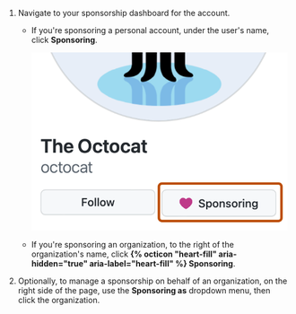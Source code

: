 1. Navigate to your sponsorship dashboard for the account.
   * If you're sponsoring a personal account, under the user's name, click **Sponsoring**.

     ![Screenshot of the sidebar of @octocat's profile page. A button, labeled with a heart icon and "Sponsoring", is outlined in dark orange.](/assets/images/help/profile/sponsoring-button.png)
   * If you're sponsoring an organization, to the right of the organization's name, click **{% octicon "heart-fill" aria-hidden="true" aria-label="heart-fill" %} Sponsoring**.
1. Optionally, to manage a sponsorship on behalf of an organization, on the right side of the page, use the **Sponsoring as** dropdown menu, then click the organization.

